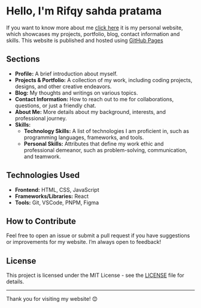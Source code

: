 # Hello, I'm Rifqy sahda pratama

If you want to know more about me [click here](https://rifqysyahda.github.io/Profil-me/)
it is my personal website, which showcases my projects, portfolio, blog, contact information and skills. This website is published and hosted using [GitHub Pages](https://pages.github.com/)

## Sections

- **Profile:** A brief introduction about myself.
- **Projects & Portfolio:** A collection of my work, including coding projects, designs, and other creative endeavors.
- **Blog:** My thoughts and writings on various topics.
- **Contact Information:** How to reach out to me for collaborations, questions, or just a friendly chat.
- **About Me:** More details about my background, interests, and professional journey.
- **Skills:**
  - **Technology Skills:** A list of technologies I am proficient in, such as programming languages, frameworks, and tools.
  - **Personal Skills:** Attributes that define my work ethic and professional demeanor, such as problem-solving, communication, and teamwork.

## Technologies Used

- **Frontend:** HTML, CSS, JavaScript
- **Frameworks/Libraries:** React
- **Tools:** Git, VSCode, PNPM, Figma

## How to Contribute

Feel free to open an issue or submit a pull request if you have suggestions or improvements for my website. I’m always open to feedback!

## License

This project is licensed under the MIT License - see the [LICENSE](LICENSE) file for details.

---

Thank you for visiting my website! 😊
